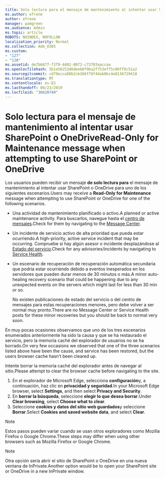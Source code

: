 ```yaml
---
title: Solo lectura para el mensaje de mantenimiento al intentar usar SharePoint o OneDrive
ms.author: efrene
author: efrene
manager: pamgreen
ms.audience: Admin
ms.topic: article
ROBOTS: NOINDEX, NOFOLLOW
localization_priority: Normal
ms.collection: Adm_O365
ms.custom:
- "127"
- "128"
ms.assetid: de7b6877-f3f9-4402-8072-c73783aaccaa
ms.openlocfilehash: 5b1e56253d6deeb0f9ba2f753eff5c00ff9c51a2
ms.sourcegitcommit: cd79ecca88b2cb166f78f44ab8bc4e8136729418
ms.translationtype: MT
ms.contentlocale: es-ES
ms.lasthandoff: 08/23/2019
ms.locfileid: "36620740"
---
```

# <a name="read-only-for-maintenance-message-when-attempting-to-use-sharepoint-or-onedrive"></a><span data-ttu-id="2d33e-102">Solo lectura para el mensaje de mantenimiento al intentar usar SharePoint o OneDrive</span><span class="sxs-lookup"><span data-stu-id="2d33e-102">Read-Only for Maintenance message when attempting to use SharePoint or OneDrive</span></span>

<span data-ttu-id="2d33e-103">Los usuarios pueden recibir un mensaje **de solo lectura para** el mensaje de mantenimiento al intentar usar SharePoint o OneDrive para uno de los siguientes escenarios.</span><span class="sxs-lookup"><span data-stu-id="2d33e-103">Users may receive a **Read-Only for Maintenance** message when attempting to use SharePoint or OneDrive for one of the following scenarios.</span></span> 

-   <span data-ttu-id="2d33e-104">Una actividad de mantenimiento planificado o activo.</span><span class="sxs-lookup"><span data-stu-id="2d33e-104">A planned or active maintenance activity.</span></span>  <span data-ttu-id="2d33e-105">Para buscarlos, navegue hasta el [centro de mensajes](https://portal.office.com/adminportal/home#/messagecenter).</span><span class="sxs-lookup"><span data-stu-id="2d33e-105">Check for them by navigating to the [Message Center](https://portal.office.com/adminportal/home#/messagecenter).</span></span>
-   <span data-ttu-id="2d33e-106">Un incidente de servicio activo de alta prioridad que pueda estar ocurriendo.</span><span class="sxs-lookup"><span data-stu-id="2d33e-106">A high-priority, active service incident that may be occurring.</span></span> <span data-ttu-id="2d33e-107">Compruebe si hay algún asesor o incidente desplazándose al [Estado del servicio](https://portal.office.com/adminportal/home#/servicehealth).</span><span class="sxs-lookup"><span data-stu-id="2d33e-107">Check for any advisories/incidents by navigating to [Service Health](https://portal.office.com/adminportal/home#/servicehealth).</span></span>
-   <span data-ttu-id="2d33e-108">Un escenario de recuperación de recuperación automática secundaria que podría estar ocurriendo debido a eventos inesperados en los servidores que pueden durar menos de 30 minutos o más.</span><span class="sxs-lookup"><span data-stu-id="2d33e-108">A minor auto-healing recovery scenario that could be happening due to any unexpected events on the servers which might last for less than 30 min or so.</span></span> 
    
    <span data-ttu-id="2d33e-109">No existen publicaciones de estado del servicio o del centro de mensajes para estas recuperaciones menores, pero debe volver a ser normal muy pronto.</span><span class="sxs-lookup"><span data-stu-id="2d33e-109">There are no Message Center or Service Health posts for these minor recoveries but you should be back to normal very soon.</span></span>

<span data-ttu-id="2d33e-110">En muy pocas ocasiones observamos que uno de los tres escenarios enumerados anteriormente ha sido la causa y que se ha restaurado el servicio, pero la memoria caché del explorador de usuarios no se ha borrado.</span><span class="sxs-lookup"><span data-stu-id="2d33e-110">On very few occasions we observed that one of the three scenarios listed above have been the cause, and service has been restored, but the users browser cache hasn’t been cleared up.</span></span>

<span data-ttu-id="2d33e-111">Intente borrar la memoria caché del explorador antes de navegar al sitio.</span><span class="sxs-lookup"><span data-stu-id="2d33e-111">Please attempt to clear the browser cache before navigating to the site.</span></span>

1. <span data-ttu-id="2d33e-112">En el explorador de Microsoft Edge, selecciona **configuración**y, a continuación, haz clic en **privacidad y seguridad**.</span><span class="sxs-lookup"><span data-stu-id="2d33e-112">In your Microsoft Edge browser, select **Settings**, and then select **Privacy and Security**.</span></span>
2. <span data-ttu-id="2d33e-113">En **borrar la búsqueda**, seleccione **elegir lo que desea borrar**.</span><span class="sxs-lookup"><span data-stu-id="2d33e-113">Under **Clear browsing**, select **Choose what to clear**.</span></span>
3. <span data-ttu-id="2d33e-114">Seleccione **cookies y datos del sitio web guardados**y seleccione **Borrar**.</span><span class="sxs-lookup"><span data-stu-id="2d33e-114">Select **Cookies and saved website data**, and select **Clear**.</span></span>

>[!Note] 
> <span data-ttu-id="2d33e-115">Estos pasos pueden variar cuando se usan otros exploradores como Mozilla Firefox o Google Chrome.</span><span class="sxs-lookup"><span data-stu-id="2d33e-115">These steps may differ when using other browsers such as Mozilla Firefox or Google Chrome.</span></span>

>[!Note] 
> <span data-ttu-id="2d33e-116">Otra opción sería abrir el sitio de SharePoint o OneDrive en una nueva ventana de InPrivate.</span><span class="sxs-lookup"><span data-stu-id="2d33e-116">Another option would be to open your SharePoint site or OneDrive in a new InPrivate window.</span></span>